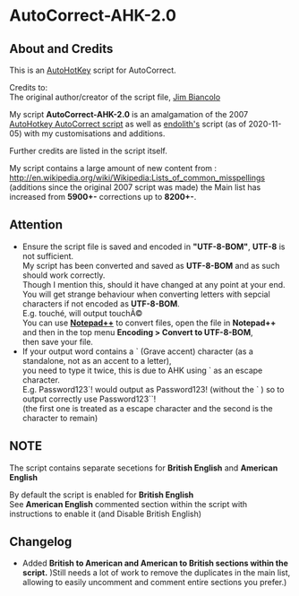 # AutoCorrect-AHK-2.0

## About and Credits

This is an [AutoHotKey](https://www.autohotkey.com/) script for AutoCorrect.

Credits to: </br>
The original author/creator of the script file, [Jim Biancolo](http://www.biancolo.com/blog/autocorrect/) </br>

My script **AutoCorrect-AHK-2.0** is an amalgamation of the 2007 [AutoHotkey AutoCorrect script](http://www.autohotkey.com/download/AutoCorrect.ahk) as well as [endolith's](https://gist.github.com/endolith/876629) script (as of 2020-11-05) with my customisations and additions. </br>

Further credits are listed in the script itself. 

My script contains a large amount of new content from : http://en.wikipedia.org/wiki/Wikipedia:Lists_of_common_misspellings </br>
(additions since the original 2007 script was made)
the Main list has increased from **5900+-** corrections up to **8200+-**. 

## Attention

* Ensure the script file is saved and encoded in **"UTF-8-BOM"**, **UTF-8** is not sufficient. </br> My script has been converted and saved as **UTF-8-BOM** and as such should work correctly. </br> Though I mention this, should it have changed at any point at your end. </br> You will get strange behaviour when converting letters with sepcial characters if not encoded as **UTF-8-BOM**. </br> E.g.  touché, will output touchÃ© </br> You can use [**Notepad++**](https://notepad-plus-plus.org/downloads/) to convert files, open the file in **Notepad++** and then in the top menu **Encoding > Convert to UTF-8-BOM**, </br> then save your file. 
* If your output word contains a \` (Grave accent) character (as a standalone, not as an accent to a letter), </br> you need to type it twice, this is due to AHK using \` as an escape character. </br> E.g. Password123\`! would output as Password123! (without the \` ) so to output correctly use Password123\`\`! </br> (the first one is treated as a escape character and the second is the character to remain)

## NOTE
The script contains separate secetions for **British English** and **American English** </br>

By default the script is enabled for **British English** </br>
See **American English** commented section within the script with instructions to enable it (and Disable British English)

## Changelog 

* Added **British to American and American to British sections within the script.** )Still needs a lot of work to remove the duplicates in the main list, allowing to easily uncomment and comment entire sections you prefer.)
